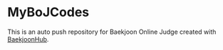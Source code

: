 # MyBoJCodes
This is an auto push repository for Baekjoon Online Judge created with [BaekjoonHub](https://github.com/BaekjoonHub/BaekjoonHub).
